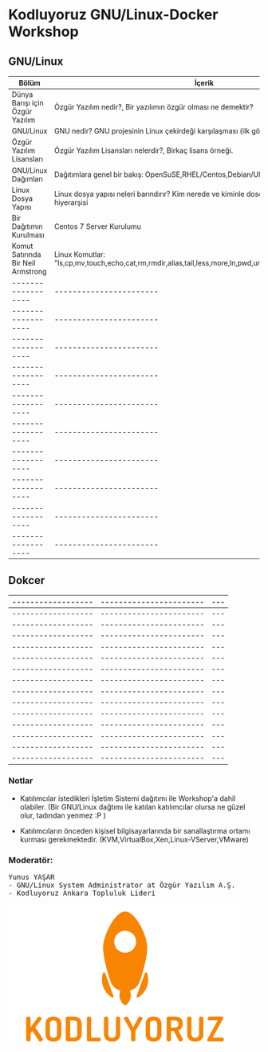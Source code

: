 # Kodluyoruz GNU/Linux-Docker Workshop

## GNU/Linux


|Bölüm             |İçerik                  
|------------------|------------------------|
|Dünya Barışı için Özgür Yazılım | Özgür Yazılım nedir?, Bir yazılımın özgür olması ne demektir?|
|GNU/Linux|GNU nedir? GNU projesinin Linux çekirdeği karşılaşması (ilk görüşte aşk)|
|Özgür Yazılım Lisansları|Özgür Yazılım Lisansları nelerdir?, Birkaç lisans örneği.|
|GNU/Linux Dağımları|Dağıtımlara genel bir bakış: OpenSuSE,RHEL/Centos,Debian/Ubuntu/Mint|
|Linux Dosya Yapısı|Linux dosya yapısı neleri barındırır? Kim nerede ve kiminle dosça geçinir? Dosya yapısı hiyerarşisi|
|Bir Dağıtımın Kurulması|Centos 7 Server Kurulumu|
|Komut Satırında Bir Neil Armstrong|Linux Komutlar: "ls,cp,mv,touch,echo,cat,rm,rmdir,alias,tail,less,more,ln,pwd,uname,realpath,grep,find,sort"|
|------------------|-----------------------|---|
|------------------|-----------------------|---|
|------------------|-----------------------|---|
|------------------|-----------------------|---|
|------------------|-----------------------|---|
|------------------|-----------------------|---|
|------------------|-----------------------|---|
|------------------|-----------------------|---|
|------------------|-----------------------|---|
|------------------|-----------------------|---|

## Dokcer


|------------------|-----------------------|---|
|------------------|-----------------------|---|
|------------------|-----------------------|---|
|------------------|-----------------------|---|
|------------------|-----------------------|---|
|------------------|-----------------------|---|
|------------------|-----------------------|---|
|------------------|-----------------------|---|
|------------------|-----------------------|---|
|------------------|-----------------------|---|
|------------------|-----------------------|---|
|------------------|-----------------------|---|
|------------------|-----------------------|---|
|------------------|-----------------------|---|
|------------------|-----------------------|---|
|------------------|-----------------------|---|


### Notlar
* Katılımcılar istedikleri İşletim Sistemi dağıtımı ile Workshop'a dahil olabiler. (Bir GNU/Linux dağtımı ile katılan katılımcılar olursa ne güzel olur, tadından yenmez :P )

* Katılımcıların önceden kişisel bilgisayarlarında bir sanallaştırma ortamı kurması gerekmektedir. (KVM,VirtualBox,Xen,Linux-VServer,VMware)




### Moderatör:
<pre>
Yunus YAŞAR
- GNU/Linux System Administrator at Özgür Yazılım A.Ş.
- Kodluyoruz Ankara Topluluk Lideri
</pre>


![alt text](https://github.com/yikiksistemci/kodluyoruz-GNU-Linux-Docker-Workshop/blob/master/kodluyoruz_logo.png)

